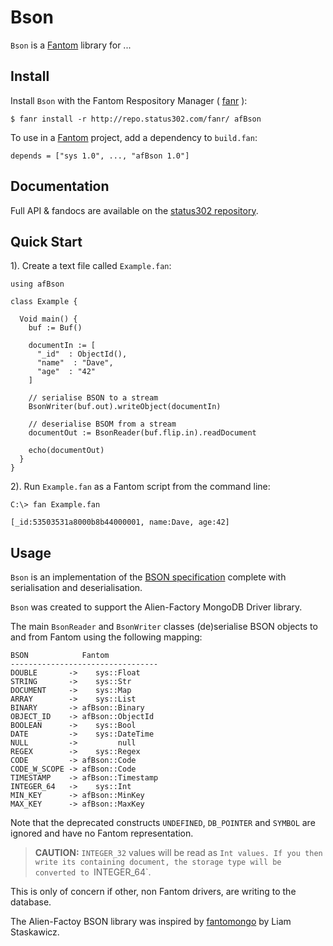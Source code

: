 # Bson

`Bson` is a [Fantom](http://fantom.org/) library for ...



## Install

Install `Bson` with the Fantom Respository Manager ( [fanr](http://fantom.org/doc/docFanr/Tool.html#install) ):

    $ fanr install -r http://repo.status302.com/fanr/ afBson

To use in a [Fantom](http://fantom.org/) project, add a dependency to `build.fan`:

    depends = ["sys 1.0", ..., "afBson 1.0"]



## Documentation

Full API & fandocs are available on the [status302 repository](http://repo.status302.com/doc/afBson/#overview).



## Quick Start

1). Create a text file called `Example.fan`:

    using afBson

    class Example {

      Void main() {
        buf := Buf()

        documentIn := [
          "_id"  : ObjectId(),
          "name"  : "Dave",
          "age"  : "42"
        ]

        // serialise BSON to a stream
        BsonWriter(buf.out).writeObject(documentIn)

        // deserialise BSOM from a stream
        documentOut := BsonReader(buf.flip.in).readDocument

        echo(documentOut)
      }
    }

2). Run `Example.fan` as a Fantom script from the command line:

    C:\> fan Example.fan

    [_id:53503531a8000b8b44000001, name:Dave, age:42]



## Usage

`Bson` is an implementation of the [BSON specification](http://bsonspec.org/spec.html) complete with serialisation and deserialisation.

`Bson` was created to support the Alien-Factory MongoDB Driver library.

The main `BsonReader` and `BsonWriter` classes (de)serialise BSON objects to and from Fantom using the following mapping:

    BSON            Fantom
    ---------------------------------
    DOUBLE       ->    sys::Float
    STRING       ->    sys::Str
    DOCUMENT     ->    sys::Map
    ARRAY        ->    sys::List
    BINARY       -> afBson::Binary
    OBJECT_ID    -> afBson::ObjectId
    BOOLEAN      ->    sys::Bool
    DATE         ->    sys::DateTime
    NULL         ->         null
    REGEX        ->    sys::Regex
    CODE         -> afBson::Code
    CODE_W_SCOPE -> afBson::Code
    TIMESTAMP    -> afBson::Timestamp
    INTEGER_64   ->    sys::Int
    MIN_KEY      -> afBson::MinKey
    MAX_KEY      -> afBson::MaxKey

Note that the deprecated constructs `UNDEFINED`, `DB_POINTER` and `SYMBOL` are ignored and have no Fantom representation.

> **CAUTION:** `INTEGER_32` values will be read as `Int values.
If you then write its containing document, the storage type will be converted to `INTEGER_64`.

This is only of concern if other, non Fantom drivers, are writing to the database.

The Alien-Factoy BSON library was inspired by [fantomongo](https://bitbucket.org/liamstask/fantomongo) by Liam Staskawicz.

